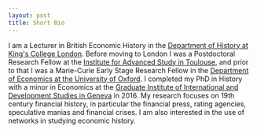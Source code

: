```yaml
---
layout: post
title: Short Bio
---
```


I am a Lecturer in British Economic History in the [Department of History at King's College London](https://www.kcl.ac.uk/history). Before moving to London I was a Postdoctoral Research Fellow at the [Institute for Advanced Study in Toulouse](www.iast.fr), and prior to that I was a Marie-Curie Early Stage Research Fellow in the [Department of Economics at the University of Oxford](http://www.economics.ox.ac.uk/). I completed my PhD in History with a minor in Economics at the [Graduate Institute of International and Development Studies in Geneva](http://graduateinstitute.ch) in 2016. My research focuses on 19th century financial history, in particular the financial press, rating agencies, speculative manias and financial crises. I am also interested in the use of networks in studying economic history.